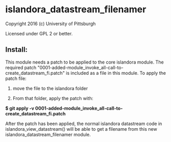 # islandora_datastream_filenamer

Copyright 2016 (c) University of Pittsburgh

Licensed under GPL 2 or better.


## Install:

This module needs a patch to be applied to the core islandora module. The required patch "0001-added-module_invoke_all-call-to-create_datastream_fi.patch" is included as a file in this module.  To apply the patch file:

1) move the file to the islandora folder

2) From that folder, apply the patch with: 

**$ git apply -v 0001-added-module_invoke_all-call-to-create_datastream_fi.patch**

After the patch has been applied, the normal islandora datastream code in islandora_view_datastream() will be able to get a filename from this new islandora_datastream_filenamer module.
